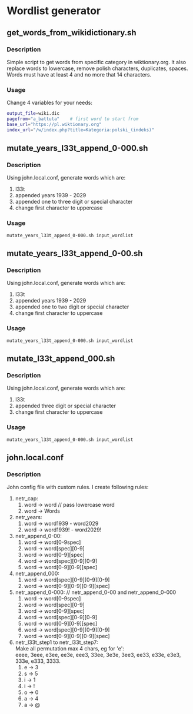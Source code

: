 # Wordlist generator

## get_words_from_wikidictionary.sh

### Description
Simple script to get words from specific category in wiktionary.org.
It also replace words to lowercase, remove polish characters, duplicates, spaces. Words must have at least 4 and no more that 14 characters.

### Usage
Change 4 variables for your needs:
```bash
output_file=wiki.dic
pagefrom="a_battuta"    # first word to start from
base_url="https://pl.wiktionary.org"
index_url="/w/index.php?title=Kategoria:polski_(indeks)"
```

## mutate_years_l33t_append_0-000.sh

### Description
Using john.local.conf, generate words which are:
1. l33t
2. appended years 1939 - 2029
3. appended one to three digit or special character
4. change first character to uppercase

### Usage
`mutate_years_l33t_append_0-000.sh input_wordlist`

## mutate_years_l33t_append_0-00.sh

### Description
Using john.local.conf, generate words which are:
1. l33t
2. appended years 1939 - 2029
3. appended one to two digit or special character
4. change first character to uppercase

### Usage
`mutate_years_l33t_append_0-000.sh input_wordlist`

## mutate_l33t_append_000.sh

### Description
Using john.local.conf, generate words which are:
1. l33t
2. appended three digit or special character
3. change first character to uppercase

### Usage
`mutate_years_l33t_append_0-000.sh input_wordlist`

## john.local.conf

### Description
John config file with custom rules. I create following rules:
1. netr_cap:
   1. word -> word // pass lowercase word
   2. word -> Words
2. netr_years:
   1. word -> word1939 - word2029
   2. word -> word1939! - word2029!
3. netr_append_0-00:
   1. word -> word[0-9spec]
   2. word -> word[spec][0-9]
   3. word -> word[0-9][spec]
   4. word -> word[spec][0-9][0-9]
   5. word -> word[0-9][0-9][spec]
4. netr_append_000:
   1. word -> word[spec][0-9][0-9][0-9]
   2. word -> word[0-9][0-9][0-9][spec]
5. netr_append_0-000:   // netr_append_0-00 and netr_append_0-000
   1. word -> word[0-9spec]
   2. word -> word[spec][0-9]
   3. word -> word[0-9][spec]
   4. word -> word[spec][0-9][0-9]
   5. word -> word[0-9][0-9][spec]
   6. word -> word[spec][0-9][0-9][0-9]
   7. word -> word[0-9][0-9][0-9][spec]
6. netr_l33t_step1 to netr_l33t_step7:  
Make all permutation max 4 chars, eg for 'e':  
eeee, 3eee, e3ee, ee3e, eee3, 33ee, 3e3e, 3ee3, ee33, e33e, e3e3, 333e, e333, 3333.  
   1. e -> 3
   2. s -> 5
   3. i -> 1
   4. i -> !
   5. o -> 0
   6. a -> 4
   7. a -> @
